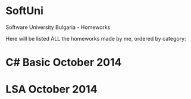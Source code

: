 SoftUni
=======

Software University Bulgaria - Homeworks

Here will be listed ALL the homeworks made by me, ordered by category:

C# Basic October 2014
=======

LSA October 2014
=======